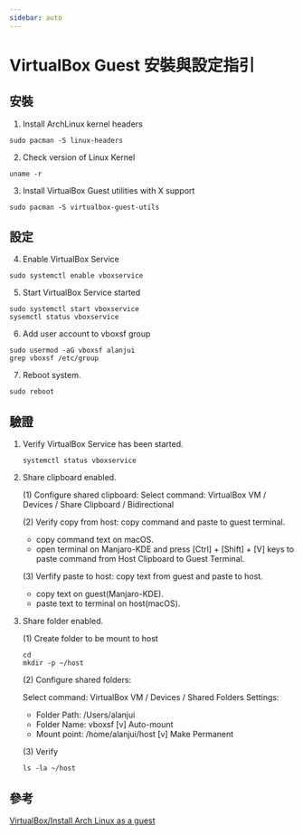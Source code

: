 ```yaml
---
sidebar: auto
---
```


# VirtualBox Guest 安裝與設定指引

## 安裝

1. Install ArchLinux kernel headers

```
sudo pacman -S linux-headers
```

2. Check version of Linux Kernel

```
uname -r
```

3. Install VirtualBox Guest utilities with X support

```
sudo pacman -S virtualbox-guest-utils
```

## 設定

4. Enable VirtualBox Service

```
sudo systemctl enable vboxservice
```

5. Start VirtualBox Service started

```
sudo systemctl start vboxservice
sysemctl status vboxservice
```

6. Add user account to vboxsf group

```
sudo usermod -aG vboxsf alanjui
grep vboxsf /etc/group
```

7. Reboot system.

```
sudo reboot
```

## 驗證

1. Verify VirtualBox Service has been started.

   ```
   systemctl status vboxservice
   ```

2. Share clipboard enabled.

   (1) Configure shared clipboard:
   Select command: VirtualBox VM / Devices / Share Clipboard / Bidirectional

   (2) Verify copy from host: copy command and paste to guest terminal.

   - copy command text on macOS.
   - open terminal on Manjaro-KDE and press [Ctrl] + [Shift] + [V] keys
     to paste command from Host Clipboard to Guest Terminal.

   (3) Verfify paste to host: copy text from guest and paste to host.

   - copy text on guest(Manjaro-KDE).
   - paste text to terminal on host(macOS).

3. Share folder enabled.

   (1) Create folder to be mount to host

   ```
   cd
   mkdir -p ~/host
   ```

   (2) Configure shared folders:

   Select command: VirtualBox VM / Devices / Shared Folders Settings:

   - Folder Path: /Users/alanjui
   - Folder Name: vboxsf [v] Auto-mount
   - Mount point: /home/alanjui/host [v] Make Permanent

   (3) Verify

   ```
   ls -la ~/host
   ```

## 參考

[VirtualBox/Install Arch Linux as a guest](https://wiki.archlinux.org/index.php/VirtualBox/Install_Arch_Linux_as_a_guest)
